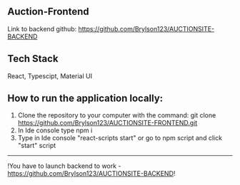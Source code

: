 ## Auction-Frontend

Link to backend github: https://github.com/Brylson123/AUCTIONSITE-BACKEND


## Tech Stack
React, Typescipt, Material UI


## How to run the application locally:

1. Clone the repository to your computer with the command:
   git clone https://github.com/Brylson123/AUCTIONSITE-FRONTEND.git
2. In Ide console type 
    npm i
3. Type in Ide console "react-scripts start" or go to npm script and click "start" script
___
!You have to launch backend to work - 
    https://github.com/Brylson123/AUCTIONSITE-BACKEND!
